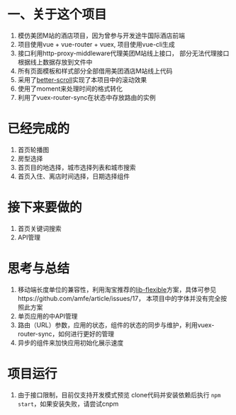 # 一、关于这个项目
 1. 模仿美团M站的酒店项目，因为曾参与开发途牛国际酒店前端
 2. 项目使用vue + vue-router + vuex, 项目使用vue-cli生成
 3. 接口利用http-proxy-middleware代理美团M站线上接口， 部分无法代理接口根据线上数据存放到文件中
 4. 所有页面模板和样式部分全部借用美团酒店M站线上代码
 5. 采用了[better-scroll](https://github.com/ustbhuangyi/better-scroll)实现了本项目中的滚动效果
 6. 使用了moment来处理时间的格式转化
 7. 利用了vuex-router-sync在状态中存放路由的实例

# 已经完成的
  1. 首页轮播图
  2. 房型选择
  3. 首页目的地选择，城市选择列表和城市搜索
  4. 首页入住、离店时间选择，日期选择组件

# 接下来要做的
  1. 首页关键词搜索
  2. API管理

# 思考与总结
  1. 移动端长度单位的兼容性，利用淘宝推荐的[lib-flexible](https://github.com/amfe/lib-flexible)方案，具体可参见https://github.com/amfe/article/issues/17， 本项目中的字体并没有完全按照此方案
  2. 单页应用的中API管理
  3. 路由（URL）参数，应用的状态，组件的状态的同步与维护，利用vuex-router-sync，如何进行更好的管理
  4. 异步的组件来加快应用初始化展示速度

# 项目运行
  1. 由于接口限制，目前仅支持开发模式预览
  clone代码并安装依赖后执行 `npm start`，如果安装失败，请尝试cnpm
